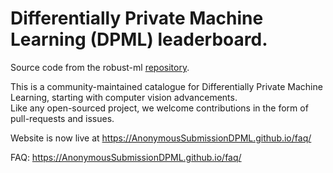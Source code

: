 # Differentially Private Machine Learning (DPML) leaderboard.

Source code from the robust-ml [repository].  

[repository]: https://github.com/robust-ml/robust-ml.github.io

This is a community-maintained catalogue for Differentially Private Machine Learning, starting with computer vision advancements.  
Like any open-sourced project, we welcome contributions in the form of pull-requests and issues.  

Website is now live at https://AnonymousSubmissionDPML.github.io/faq/  

FAQ: https://AnonymousSubmissionDPML.github.io/faq/

